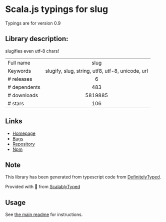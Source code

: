 
# Scala.js typings for slug

Typings are for version 0.9

## Library description:
slugifies even utf-8 chars!

|                    |                 |
| ------------------ | :-------------: |
| Full name          | slug |
| Keywords           | slugify, slug, string, utf8, utf-8, unicode, url |
| # releases         | 6 |
| # dependents       | 483 |
| # downloads        | 5819885 |
| # stars            | 106 |

## Links
- [Homepage](https://github.com/Trott/node-slug)
- [Bugs](https://github.com/Trott/node-slug/issues)
- [Repository](https://github.com/Trott/node-slug)
- [Npm](https://www.npmjs.com/package/slug)
    


## Note
This library has been generated from typescript code from [DefinitelyTyped](https://definitelytyped.org).

Provided with :purple_heart: from [ScalablyTyped](https://github.com/oyvindberg/ScalablyTyped)

## Usage
See [the main readme](../../readme.md) for instructions.


